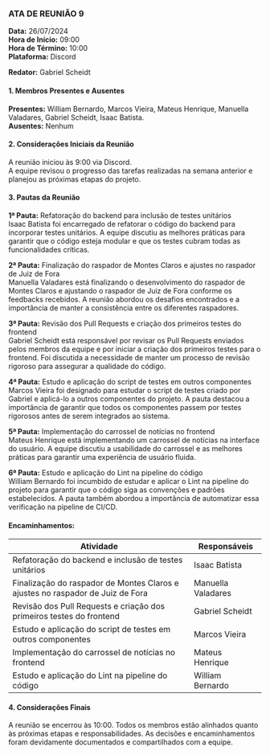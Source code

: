 ### ATA DE REUNIÃO 9

**Data:** 26/07/2024  
**Hora de Início:** 09:00  
**Hora de Término:** 10:00  
**Plataforma:** Discord  

**Redator:** Gabriel Scheidt

#### 1. Membros Presentes e Ausentes

**Presentes:** William Bernardo, Marcos Vieira, Mateus Henrique, Manuella Valadares, Gabriel Scheidt, Isaac Batista.  
**Ausentes:** Nenhum

#### 2. Considerações Iniciais da Reunião

A reunião iniciou às 9:00 via Discord.  
A equipe revisou o progresso das tarefas realizadas na semana anterior e planejou as próximas etapas do projeto.

#### 3. Pautas da Reunião

**1ª Pauta:** Refatoração do backend para inclusão de testes unitários  
Isaac Batista foi encarregado de refatorar o código do backend para incorporar testes unitários. A equipe discutiu as melhores práticas para garantir que o código esteja modular e que os testes cubram todas as funcionalidades críticas.

**2ª Pauta:** Finalização do raspador de Montes Claros e ajustes no raspador de Juiz de Fora  
Manuella Valadares está finalizando o desenvolvimento do raspador de Montes Claros e ajustando o raspador de Juiz de Fora conforme os feedbacks recebidos. A reunião abordou os desafios encontrados e a importância de manter a consistência entre os diferentes raspadores.

**3ª Pauta:** Revisão dos Pull Requests e criação dos primeiros testes do frontend  
Gabriel Scheidt está responsável por revisar os Pull Requests enviados pelos membros da equipe e por iniciar a criação dos primeiros testes para o frontend. Foi discutida a necessidade de manter um processo de revisão rigoroso para assegurar a qualidade do código.

**4ª Pauta:** Estudo e aplicação do script de testes em outros componentes  
Marcos Vieira foi designado para estudar o script de testes criado por Gabriel e aplicá-lo a outros componentes do projeto. A pauta destacou a importância de garantir que todos os componentes passem por testes rigorosos antes de serem integrados ao sistema.

**5ª Pauta:** Implementação do carrossel de notícias no frontend  
Mateus Henrique está implementando um carrossel de notícias na interface do usuário. A equipe discutiu a usabilidade do carrossel e as melhores práticas para garantir uma experiência de usuário fluida.

**6ª Pauta:** Estudo e aplicação do Lint na pipeline do código  
William Bernardo foi incumbido de estudar e aplicar o Lint na pipeline do projeto para garantir que o código siga as convenções e padrões estabelecidos. A pauta também abordou a importância de automatizar essa verificação na pipeline de CI/CD.

#### Encaminhamentos:

| Atividade                                     | Responsáveis                  | 
|-----------------------------------------------|-------------------------------|
| Refatoração do backend e inclusão de testes unitários | Isaac Batista             |
| Finalização do raspador de Montes Claros e ajustes no raspador de Juiz de Fora | Manuella Valadares |
| Revisão dos Pull Requests e criação dos primeiros testes do frontend | Gabriel Scheidt    |
| Estudo e aplicação do script de testes em outros componentes | Marcos Vieira        |
| Implementação do carrossel de notícias no frontend  | Mateus Henrique         |
| Estudo e aplicação do Lint na pipeline do código    | William Bernardo        |

#### 4. Considerações Finais

A reunião se encerrou às 10:00. Todos os membros estão alinhados quanto às próximas etapas e responsabilidades. As decisões e encaminhamentos foram devidamente documentados e compartilhados com a equipe.

